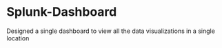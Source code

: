 # Splunk-Dashboard
Designed a single dashboard to view all the data visualizations in a single location
